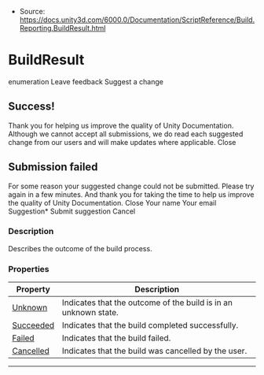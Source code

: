 * Source: https://docs.unity3d.com/6000.0/Documentation/ScriptReference/Build.Reporting.BuildResult.html

# BuildResult
enumeration
Leave feedback
Suggest a change
## Success!
Thank you for helping us improve the quality of Unity Documentation. Although we cannot accept all submissions, we do read each suggested change from our users and will make updates where applicable.
Close
## Submission failed
For some reason your suggested change could not be submitted. Please <a>try again</a> in a few minutes. And thank you for taking the time to help us improve the quality of Unity Documentation.
Close
Your name Your email Suggestion* Submit suggestion
Cancel
### Description
Describes the outcome of the build process.
### Properties
Property | Description  
---|---  
[Unknown](https://docs.unity3d.com/6000.0/Documentation/ScriptReference/Build.Reporting.BuildResult.Unknown.html) | Indicates that the outcome of the build is in an unknown state.  
[Succeeded](https://docs.unity3d.com/6000.0/Documentation/ScriptReference/Build.Reporting.BuildResult.Succeeded.html) | Indicates that the build completed successfully.  
[Failed](https://docs.unity3d.com/6000.0/Documentation/ScriptReference/Build.Reporting.BuildResult.Failed.html) | Indicates that the build failed.  
[Cancelled](https://docs.unity3d.com/6000.0/Documentation/ScriptReference/Build.Reporting.BuildResult.Cancelled.html) | Indicates that the build was cancelled by the user.  
* * *

